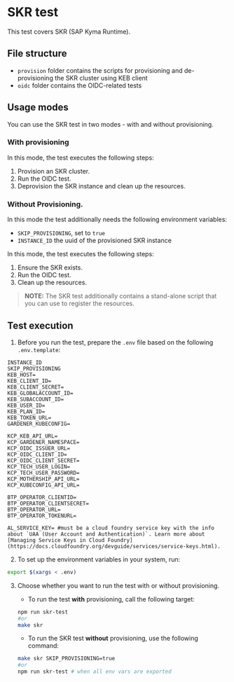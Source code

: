 # SKR test

This test covers SKR (SAP Kyma Runtime).

## File structure
- `provision` folder contains the scripts for provisioning and de-provisioning the SKR cluster using KEB client
- `oidc` folder contains the OIDC-related tests

## Usage modes

You can use the SKR test in two modes - with and without provisioning.

### With provisioning

In this mode, the test executes the following steps:

1. Provision an SKR cluster.
2. Run the OIDC test.
3. Deprovision the SKR instance and clean up the resources.

### Without Provisioning.

In this mode the test additionally needs the following environment variables:
- `SKIP_PROVISIONING`, set to `true`
- `INSTANCE_ID` the uuid of the provisioned SKR instance

In this mode, the test executes the following steps:
1. Ensure the SKR exists.
2. Run the OIDC test.
3. Clean up the resources.
 
>**NOTE:** The SKR test additionally contains a stand-alone script that you can use to register the resources.

## Test execution

1. Before you run the test, prepare the `.env` file based on the following `.env.template`:
```
INSTANCE_ID
SKIP_PROVISIONING
KEB_HOST=
KEB_CLIENT_ID=
KEB_CLIENT_SECRET=
KEB_GLOBALACCOUNT_ID=
KEB_SUBACCOUNT_ID=
KEB_USER_ID=
KEB_PLAN_ID=
KEB_TOKEN_URL=
GARDENER_KUBECONFIG=

KCP_KEB_API_URL=
KCP_GARDENER_NAMESPACE=
KCP_OIDC_ISSUER_URL=
KCP_OIDC_CLIENT_ID=
KCP_OIDC_CLIENT_SECRET=
KCP_TECH_USER_LOGIN=
KCP_TECH_USER_PASSWORD=
KCP_MOTHERSHIP_API_URL=
KCP_KUBECONFIG_API_URL=

BTP_OPERATOR_CLIENTID=
BTP_OPERATOR_CLIENTSECRET=
BTP_OPERATOR_URL=
BTP_OPERATOR_TOKENURL=

AL_SERVICE_KEY= #must be a cloud foundry service key with the info about `UAA (User Account and Authentication)`. Learn more about [Managing Service Keys in Cloud Foundry](https://docs.cloudfoundry.org/devguide/services/service-keys.html).
```

2. To set up the environment variables in your system, run:

```bash
export $(xargs < .env)
```

3. Choose whether you want to run the test with or without provisioning.
   - To run the test **with** provisioning, call the following target:

    ```bash
    npm run skr-test
    #or
    make skr
    ```
    - To run the SKR test **without** provisioning, use the following command:

    ```bash
    make skr SKIP_PROVISIONING=true
    #or
    npm run skr-test # when all env vars are exported
    ```

